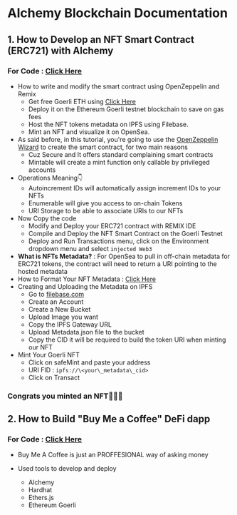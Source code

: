 # Alchemy Blockchain Documentation

##  1. **How to Develop an NFT Smart Contract (ERC721) with Alchemy** 

### For Code : [Click Here](https://github.com/Coollaitar/Alchemy-Blockchain/tree/main/1.%20How%20to%20Develop%20an%20NFT%20Smart%20Contract%20(ERC721)%20with%20Alchemy)

- How to write and modify the smart contract using OpenZeppelin and Remix
    - Get free Goerli ETH using [Click Here](https://goerlifaucet.com/)
    - Deploy it on the Ethereum Goerli testnet blockchain to save on gas fees
    - Host the NFT tokens metadata on IPFS using Filebase.
    - Mint an NFT and visualize it on OpenSea.
- As said before, in this tutorial, you're going to use the [OpenZeppelin Wizard](https://docs.openzeppelin.com/contracts/4.x/wizard) to create the smart contract, for two main reasons 
    - Cuz Secure and It offers standard complaining smart contracts
    - Mintable will create a mint function only callable by privileged accounts
- Operations Meaning👇
    - Autoincrement IDs will automatically assign increment IDs to your NFTs
    - Enumerable will give you access to on-chain Tokens 
    - URI Storage to be able to associate URIs to our NFTs
- Now Copy the code
    - Modify and Deploy your ERC721 contract with REMIX IDE
    - Compile and Deploy the NFT Smart Contract on the Goerli Testnet
    - Deploy and Run Transactions menu, click on the Environment dropdown menu and select `injected Web3`
- **What is NFTs Metadata?** : For OpenSea to pull in off-chain metadata for ERC721 tokens, the contract will need to return a URI pointing to the hosted metadata
- How to Format Your NFT Metadata : [Click Here](https://github.com/Coollaitar/Alchemy-Blockchain/blob/main/1.%20How%20to%20Develop%20an%20NFT%20Smart%20Contract%20(ERC721)%20with%20Alchemy/metadata.json)
- Creating and Uploading the Metadata on IPFS 
    - Go to [filebase.com](https://filebase.com/)
    - Create an Account
    - Create a New Bucket
    - Upload Image you want
    - Copy the IPFS Gateway URL
    - Upload Metadata.json file to the bucket
    - Copy the CID it will be required to build the token URI when minting our NFT
- Mint Your Goerli NFT  
    - Click on safeMint and paste your address
    - URI FID : `ipfs://\<your\_metadata\_cid>`
    - Click on Transact

### Congrats you minted an NFT🎉🎉🎉    

## 2. **How to Build "Buy Me a Coffee" DeFi dapp**

### For Code : [Click Here]()
- Buy Me A Coffee is just an PROFFESIONAL way of asking money

- Used tools to develop and deploy
    - Alchemy
    - Hardhat
    - Ethers.js
    - Ethereum Goerli